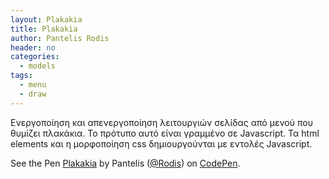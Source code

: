 ```yaml
---
layout: Plakakia
title: Plakakia
author: Pantelis Rodis
header: no
categories:
  - models
tags:
  - menu
  - draw
---
```



Ενεργοποίηση και απενεργοποίηση λειτουργιών σελίδας από μενού που θυμίζει πλακάκια. Το πρότυπο αυτό είναι γραμμένο σε Javascript. Τα html elements και η μορφοποίηση css δημιουργούνται με εντολές Javascript.

<p data-height="445" data-theme-id="0" data-slug-hash="dZNqXL" data-default-tab="js,result" data-user="Rodis" data-embed-version="2" data-pen-title="Plakakia" class="codepen">See the Pen <a href="https://codepen.io/Rodis/pen/dZNqXL/">Plakakia</a> by Pantelis (<a href="https://codepen.io/Rodis">@Rodis</a>) on <a href="https://codepen.io">CodePen</a>.</p>
<script async src="https://production-assets.codepen.io/assets/embed/ei.js"></script>
